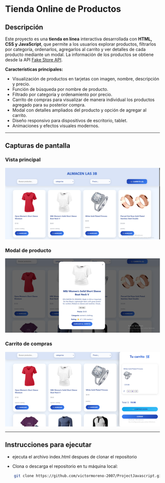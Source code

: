 # Tienda Online de Productos

## Descripción

Este proyecto es una **tienda en línea** interactiva desarrollada con **HTML, CSS y JavaScript**, que permite a los usuarios explorar productos, filtrarlos por categoría, ordenarlos, agregarlos al carrito y ver detalles de cada producto mediante un modal. La información de los productos se obtiene desde la API [Fake Store API](https://fakestoreapi.com/products).

**Características principales:**
- Visualización de productos en tarjetas con imagen, nombre, descripción y precio.  
- Función de búsqueda por nombre de producto.  
- Filtrado por categoría y ordenamiento por precio.  
- Carrito de compras para visualizar de manera individual los productos agregado para su posterior compra.  
- Modal con detalles ampliados del producto y opción de agregar al carrito.  
- Diseño responsivo para dispositivos de escritorio, tablet.  
- Animaciones y efectos visuales modernos. 

---

## Capturas de pantalla

### Vista principal
![Vista principal](img/Captura%20de%20pantalla%202025-09-04%20225438.png)

### Modal de producto
![Modal de producto](img/Captura%20de%20pantalla%202025-09-04%20225604.png)

### Carrito de compras
![Carrito](img/Captura%20de%20pantalla%202025-09-04%20225639.png)

---

## Instrucciones para ejecutar


- ejecuta el archivo index.html despues de clonar el repositorio
  
- Clona o descarga el repositorio en tu máquina local:
```bash
    git clone https://github.com/victormoreno-2007/ProjectJavascript.git

